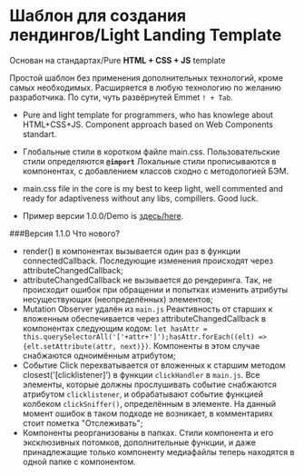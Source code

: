 # Шаблон для создания лендингов/Light Landing Template
 Основан на стандартах/Pure **HTML + CSS + JS** template

Простой шаблон без применения дополнительных технологий, кроме самых необходимых. Расширяется в любую технологию по желанию разработчика. По сути, чуть развёрнутей Emmet `! + Tab`.
- Pure and light template for programmers, who has knowlege about HTML+CSS+JS. Component approach based on Web Components standart.
- Глобальные стили в коротком файле main.css. Пользовательские стили определяются <b>`@import`</b> Локальные стили прописываются в компонентах, с добавлением классов сходно с методологией БЭМ.
- main.css file in the core is my best to keep light, well commented and ready for adaptiveness without any libs, compillers.
Good luck. 

- Пример версии 1.0.0/Demo is [здесь/here](https://lltemplate.vercel.app/).

###Версия 1.1.0 Что нового?

- render()  в компонентах вызывается один раз в функции connectedCallback. Последующие изменения происходят через attributeChangedCallback;
- attributeChangedCallback не вызывается до рендеринга. Так, не происходит ошибок при обращении и попытках изменить атрибуты несуществующих (неопределённых) элементов;
- Mutation Observer удалён из `main.js`  Реактивность от старших к вложенным обеспечивается через attributeChangedCallback в компонентах следующим кодом: `let hasAttr = this.querySelectorAll('['+attr+']');hasAttr.forEach((elt) => {elt.setAttribute(attr, next)})`. Компоненты в этом случае снабжаются одноимённым атрибутом;
- Событие Click перехватывается от вложенных к старшим методом closest('[clicklistener]') в функции `clickHandler` в `main.js`. Все элементы, которые должны прослушивать событие снабжаются атрибутом `clicklistener`, и обрабатывают событие функцией колбеком `clickSniffer()`, определённым в элементе.
На данный момент ошибок в таком подходе не возникает, в комментариях стоит пометка "Отслеживать";
- Компоненты реорганизованы в папках. Стили компонента и его эксклюзивных потомков, дополнительные функции, и даже принадлежащие только компоненту медиафайлы теперь находятся в одной папке с компонентом. 

